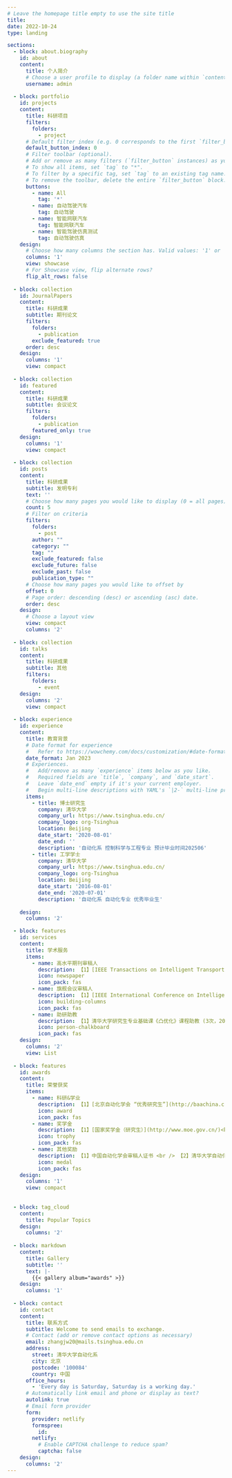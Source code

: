 ```yaml
---
# Leave the homepage title empty to use the site title
title:
date: 2022-10-24
type: landing

sections:
  - block: about.biography
    id: about
    content:
      title: 个人简介
      # Choose a user profile to display (a folder name within `content/authors/`)
      username: admin
    
  - block: portfolio
    id: projects
    content:
      title: 科研项目
      filters:
        folders:
          - project
      # Default filter index (e.g. 0 corresponds to the first `filter_button` instance below).
      default_button_index: 0
      # Filter toolbar (optional).
      # Add or remove as many filters (`filter_button` instances) as you like.
      # To show all items, set `tag` to "*".
      # To filter by a specific tag, set `tag` to an existing tag name.
      # To remove the toolbar, delete the entire `filter_button` block.
      buttons:
        - name: All
          tag: '*'
        - name: 自动驾驶汽车
          tag: 自动驾驶
        - name: 智能网联汽车
          tag: 智能网联汽车
        - name: 智能驾驶仿真测试
          tag: 自动驾驶仿真
    design:
      # Choose how many columns the section has. Valid values: '1' or '2'.
      columns: '1'
      view: showcase
      # For Showcase view, flip alternate rows?
      flip_alt_rows: false
    
  - block: collection
    id: JournalPapers
    content:
      title: 科研成果
      subtitle: 期刊论文
      filters:
        folders:
          - publication
        exclude_featured: true
      order: desc
    design:
      columns: '1'
      view: compact
  
  - block: collection
    id: featured
    content:
      title: 科研成果
      subtitle: 会议论文
      filters:
        folders:
          - publication
        featured_only: true
    design:
      columns: '1'
      view: compact
    
  - block: collection
    id: posts
    content:
      title: 科研成果
      subtitle: 发明专利
      text: ''
      # Choose how many pages you would like to display (0 = all pages)
      count: 5
      # Filter on criteria
      filters:
        folders:
          - post
        author: ""
        category: ""
        tag: ""
        exclude_featured: false
        exclude_future: false
        exclude_past: false
        publication_type: ""
      # Choose how many pages you would like to offset by
      offset: 0
      # Page order: descending (desc) or ascending (asc) date.
      order: desc
    design:
      # Choose a layout view
      view: compact
      columns: '2'
    
  - block: collection
    id: talks
    content:
      title: 科研成果
      subtitle: 其他
      filters:
        folders:
          - event
    design:
      columns: '2'
      view: compact
    
  - block: experience
    id: experience
    content:
      title: 教育背景
      # Date format for experience
      #   Refer to https://wowchemy.com/docs/customization/#date-format
      date_format: Jan 2023
      # Experiences.
      #   Add/remove as many `experience` items below as you like.
      #   Required fields are `title`, `company`, and `date_start`.
      #   Leave `date_end` empty if it's your current employer.
      #   Begin multi-line descriptions with YAML's `|2-` multi-line prefix.
      items:
        - title: 博士研究生
          company: 清华大学
          company_url: https://www.tsinghua.edu.cn/
          company_logo: org-Tsinghua
          location: Beijing
          date_start: '2020-08-01'
          date_end: ''
          description: '自动化系 控制科学与工程专业 预计毕业时间202506'
        - title: 工学学士
          company: 清华大学
          company_url: https://www.tsinghua.edu.cn/
          company_logo: org-Tsinghua
          location: Beijing
          date_start: '2016-08-01'
          date_end: '2020-07-01'
          description: '自动化系 自动化专业 优秀毕业生'
    
    design:
      columns: '2'

  - block: features
    id: services
    content:
      title: 学术服务
      items:
        - name: 高水平期刊审稿人
          description: 【1】[IEEE Transactions on Intelligent Transportation Systems](https://ieeexplore.ieee.org/xpl/RecentIssue.jsp?punumber=6979)<br /> 【2】[Transportation Research Part C-Emerging Technologies](https://www.sciencedirect.com/journal/transportation-research-part-c-emerging-technologies)<br /> 【3】[IEEE Transactions on Intelligent Vehicles](https://ieeexplore.ieee.org/xpl/RecentIssue.jsp?punumber=7274857)<br /> 【4】[IEEE Transactions on Automation Science and Engineering](https://ieeexplore.ieee.org/xpl/RecentIssue.jsp?punumber=8856)<br /> 【5】[IEEE Antennas and Wireless Propagation Letters](https://ieeexplore.ieee.org/xpl/RecentIssue.jsp?punumber=7727)<br /> 【6】[International Journal of Human-Computer Interaction](https://www.tandfonline.com/toc/hihc20/current)<br /> 【7】[自动化学报](http://www.aas.net.cn/)<br /> 【8】[交通运输工程与信息学报](https://jtgc.cbpt.cnki.net/EditorDN/Quit.aspx) <br /> 【9】[IEEE Transactions on Vehicular Technology](https://ieeexplore.ieee.org/xpl/RecentIssue.jsp?punumber=25)
          icon: newspaper
          icon_pack: fas
        - name: 旗舰会议审稿人
          description: 【1】[IEEE International Conference on Intelligent Transportation Systems-2022](https://www.ieee-itsc2022.org/#/)<br /> 【2】[IEEE International Conference on Intelligent Transportation Systems-2023](https://2023.ieee-itsc.org/)<br /> 【3】[China Automation Conference-2022](https://www.cac2022.org.cn/)<br /> 【4】[China Automation Conference-2023](https://www.cac2022.org.cn/)<br /> 【5】[International Conference on Computer Big Data and Artificial Intelligence-2023](http://www.iccbdai.org/)<br /> 【6】[International Conference on Artificial Intelligence, Human-Computer Interaction and Robotics](http://www.aihcir.org/)
          icon: building-columns
          icon_pack: fas
        - name: 助研助教
          description: 【1】清华大学研究生专业基础课《凸优化》课程助教 (3次，2020, 2021; 2023)<br /> 【2】清华大学博士助研<br /> 【3】重点研发项目助研
          icon: person-chalkboard
          icon_pack: fas
    design:
      columns: '2'
      view: List
    
  - block: features
    id: awards
    content:
      title: 荣誉获奖
      items:
        - name: 科研&学业
          description: 【1】[北京自动化学会 “优秀研究生”](http://baachina.cn/html/page/notice/notice2022-12.html) <br /> 【2】清华大学综合优秀奖（2次) <br /> 【3】清华大学系统工程研究所学术优秀奖 <br />  【4】IEEE智能交通系统国际会议最佳学生论文奖 <br />  【5】清华大学自动化系“优秀毕业生” <br />  【6】清华大学自动化系“学业优秀奖”（2次）<br /> 【7】2019年悉尼 RoboCup 比赛获奖三项  <br />  【8】 2016年高考甘肃省武威市“理科状元”
          icon: award
          icon_pack: fas
        - name: 奖学金
          description: 【1】[国家奖学金（研究生）](http://www.moe.gov.cn/)<br /> 【2】国家励志奖学金（3次）<br /> 【3】清华之友-宣城英才奖学金<br />  【4】清华之友-威海英才奖学金<br />  【5】清华大学自动化系HAGE奖学金（3次）
          icon: trophy
          icon_pack: fas
        - name: 其他奖励
          description: 【1】中国自动化学会审稿人证书 <br /> 【2】清华大学自动化系“社工优秀奖”
          icon: medal
          icon_pack: fas
    design:
      columns: '1'
      view: compact
    
  
  - block: tag_cloud
    content:
      title: Popular Topics
    design:
      columns: '2'
    
  - block: markdown
    content:
      title: Gallery
      subtitle: ''
      text: |-
        {{< gallery album="awards" >}}
    design:
      columns: '1'
    
  - block: contact
    id: contact
    content:
      title: 联系方式
      subtitle: Welcome to send emails to exchange.
      # Contact (add or remove contact options as necessary)
      email: zhangjw20@mails.tsinghua.edu.cn
      address:
        street: 清华大学自动化系
        city: 北京
        postcode: '100084'
        country: 中国
      office_hours:
        - 'Every day is Saturday, Saturday is a working day.'
      # Automatically link email and phone or display as text?
      autolink: true
      # Email form provider
      form:
        provider: netlify
        formspree:
          id:
        netlify:
          # Enable CAPTCHA challenge to reduce spam?
          captcha: false
    design:
      columns: '2'
---
```

